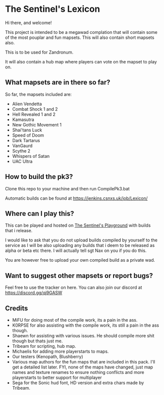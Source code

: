 # The Sentinel's Lexicon
Hi there, and welcome!

This project is intended to be a megawad complation that will contain some of
the most pouplar and fun mapsets. This will also contain short mapsets also.

This is to be used for Zandronum.

It will also contain a hub map where players can vote on the mapset to play on.

## What mapsets are in there so far?
So far, the mapsets included are:

- Alien Vendetta
- Combat Shock 1 and 2
- Hell Revealed 1 and 2
- Kamasutra
- New Gothic Movement 1
- Shai'tans Luck
- Speed of Doom
- Dark Tartarus
- VanGaurd
- Scythe 2
- Whispers of Satan
- UAC Ultra

## How to build the pk3?
Clone this repo to your machine and then run CompilePk3.bat

Automatic builds can be found at https://jenkins.csnxs.uk/job/Lexicon/

## Where can I play this?
This can be played and hosted on [The Sentinel's Playground](https://allfearthesentinel.net "The Sentinel's Playground") with builds that i release.

I would like to ask that you do not upload builds compiled by yourself to the service as I will be also uploading any builds that i deem to be released as alpha or beta etc there. I will actually tell sgt Nax on you if you do this.

You are however free to upload your own compiled build as a private wad.

## Want to suggest other mapsets or report bugs?
Feel free to use the tracker on here. You can also join our discord at https://discord.gg/qj9GASW

## Credits
- MiFU for doing most of the compile work, its a pain in the ass.
- K0RPSE for also assisting with the compile work, its still a pain in the ass though.
- Shaewn for assisting with various issues. He should compile more shit though but thats just me.
- Tribeam for scripting, hub map.
- Michaelis for adding more playerstarts to maps.
- Our testers (Kenopath, Blushberry)
- Various map authors for the fun maps that are included in this pack. I'll get a detailed list later. FYI, none of the maps have changed, just map names and texture renames to ensure nothing conflicts and more playerstarts to better support for multiplayer
- Sega for the Sonic hud font, HD version and extra chars made by Tribeam.